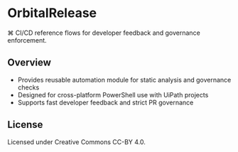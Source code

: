 # OrbitalRelease

⌘ CI/CD reference flows for developer feedback and governance enforcement.

## Overview

- Provides reusable automation module for static analysis and governance checks  
- Designed for cross-platform PowerShell use with UiPath projects  
- Supports fast developer feedback and strict PR governance

## License

Licensed under Creative Commons CC-BY 4.0.
